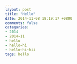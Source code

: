 ```yaml
---
layout: post
title: "Hello"
date: 2014-11-08 18:19:17 +0800
comments: false
categories:
- 2014
- 2014~11
- hello
- hello~hi
- hello~hi~hii
tags: hello
---
```

